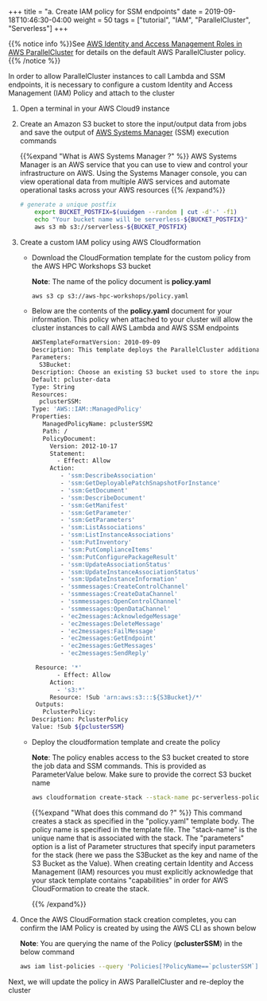 +++
title = "a. Create IAM policy for SSM endpoints"
date = 2019-09-18T10:46:30-04:00
weight = 50
tags = ["tutorial", "IAM", "ParallelCluster", "Serverless"]
+++

{{% notice info %}}See [AWS Identity and Access Management Roles in AWS ParallelCluster](https://docs.aws.amazon.com/parallelcluster/latest/ug/iam.html) for details on the default AWS ParallelCluster policy.
{{% /notice %}}

In order to allow ParallelCluster instances to call Lambda and SSM endpoints, it is necessary to configure a custom Identity and Access Management (IAM) Policy and attach to the cluster

1. Open a terminal in your AWS Cloud9 instance

2. Create an Amazon S3 bucket to store the input/output data from jobs and save the output of [AWS Systems Manager](https://docs.aws.amazon.com/systems-manager/latest/userguide/what-is-systems-manager.html) (SSM)  execution commands

	{{%expand "What is AWS Systems Manager ?" %}}
	AWS Systems Manager is an AWS service that you can use to view and control your infrastructure on AWS. Using the Systems Manager console, you can view operational data from multiple AWS services and automate operational tasks across your AWS resources
	{{% /expand%}}

	```bash     
	# generate a unique postfix
     	export BUCKET_POSTFIX=$(uuidgen --random | cut -d'-' -f1)
     	echo "Your bucket name will be serverless-${BUCKET_POSTFIX}"
     	aws s3 mb s3://serverless-${BUCKET_POSTFIX}
	
3. Create a custom IAM policy using AWS Cloudformation

   - Download the CloudFormation template for the custom policy from the AWS HPC Workshops S3 bucket

     **Note**: The name of the policy document is **policy.yaml**

     ```bash
     aws s3 cp s3://aws-hpc-workshops/policy.yaml
     ```

   - Below are the contents of the **policy.yaml** document for your information. This policy when attached to your cluster will allow the cluster instances to call AWS Lambda and AWS SSM endpoints

	    ```bash
	    AWSTemplateFormatVersion: 2010-09-09
	    Description: This template deploys the ParallelCluster additional policies required to use SSM.
	    Parameters:
	      S3Bucket:
		Description: Choose an existing S3 bucket used to store the input/output data from jobs and save the output of SSM execution commands.
		Default: pcluster-data
		Type: String
	    Resources:
	      pclusterSSM:
		Type: 'AWS::IAM::ManagedPolicy'
		Properties:
		   ManagedPolicyName: pclusterSSM2
		   Path: /
		   PolicyDocument:
		     Version: 2012-10-17
		     Statement:
		       - Effect: Allow
			 Action:
				- 'ssm:DescribeAssociation'
				- 'ssm:GetDeployablePatchSnapshotForInstance'
				- 'ssm:GetDocument'
				- 'ssm:DescribeDocument'
				- 'ssm:GetManifest'
				- 'ssm:GetParameter'
				- 'ssm:GetParameters'
				- 'ssm:ListAssociations'
				- 'ssm:ListInstanceAssociations'
				- 'ssm:PutInventory'
				- 'ssm:PutComplianceItems'
				- 'ssm:PutConfigurePackageResult'
				- 'ssm:UpdateAssociationStatus'
				- 'ssm:UpdateInstanceAssociationStatus'
				- 'ssm:UpdateInstanceInformation'
				- 'ssmmessages:CreateControlChannel'
				- 'ssmmessages:CreateDataChannel'
				- 'ssmmessages:OpenControlChannel'
				- 'ssmmessages:OpenDataChannel'
				- 'ec2messages:AcknowledgeMessage'
				- 'ec2messages:DeleteMessage'
				- 'ec2messages:FailMessage'
				- 'ec2messages:GetEndpoint'
				- 'ec2messages:GetMessages'
				- 'ec2messages:SendReply'

		 Resource: '*'
		       - Effect: Allow
			 Action:
			   - 's3:*'
			 Resource: !Sub 'arn:aws:s3:::${S3Bucket}/*'
	     Outputs:
	       PclusterPolicy:
		Description: PclusterPolicy
		Value: !Sub ${pclusterSSM}
	    
   - Deploy the cloudformation template and create the policy

     **Note**: The policy enables access to the S3 bucket created to store the job data and SSM commands. This is provided as ParameterValue below. Make sure to provide the correct S3 bucket name

     ```bash
     aws cloudformation create-stack --stack-name pc-serverless-policy --parameters ParameterKey=S3Bucket,ParameterValue=serverless-${BUCKET_POSTFIX} --template-body file://policy.yaml --capabilities CAPABILITY_NAMED_IAM
     ```
	    {{%expand "What does this command do ?" %}}
	    This command creates a stack as specified in the "policy.yaml" template body. The policy name is specified in the template file. The "stack-name" is the unique name that is associated with the stack. The "parameters" option is a list of Parameter structures that specify input parameters for the stack (here we pass the S3Bucket as the key and name of the S3 Bucket as the Value). When creating certain Identity and Access Management (IAM) resources you must explicitly acknowledge that your stack template contains "capabilities" in order for AWS CloudFormation to create the stack.

	    {{% /expand%}} 
	   
4. Once the AWS CloudFormation stack creation completes, you can confirm the IAM Policy is created by using the AWS CLI as shown below

   **Note**: You are querying the name of the Policy (**pclusterSSM**) in the below command

 
   ```bash
   aws iam list-policies --query 'Policies[?PolicyName==`pclusterSSM`]'
   ```


Next, we will update the policy in AWS ParallelCluster and re-deploy the cluster

